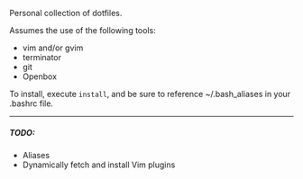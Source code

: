 Personal collection of dotfiles.

Assumes the use of the following tools:
* vim and/or gvim
* terminator
* git
* Openbox

To install, execute `install`, and be sure to reference ~/.bash_aliases in your .bashrc file.


---

##### TODO:
* Aliases
* Dynamically fetch and install Vim plugins
